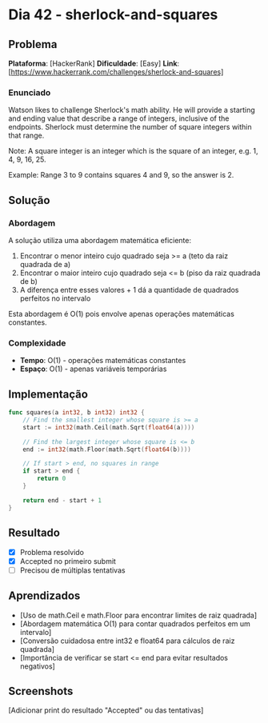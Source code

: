# Dia 42 - sherlock-and-squares

## Problema

**Plataforma**: [HackerRank]
**Dificuldade**: [Easy]
**Link**: [https://www.hackerrank.com/challenges/sherlock-and-squares]

### Enunciado

Watson likes to challenge Sherlock's math ability. He will provide a starting and ending value that describe a range of integers, inclusive of the endpoints. Sherlock must determine the number of square integers within that range.

Note: A square integer is an integer which is the square of an integer, e.g. 1, 4, 9, 16, 25.

Example: Range 3 to 9 contains squares 4 and 9, so the answer is 2.

## Solução

### Abordagem

A solução utiliza uma abordagem matemática eficiente:

1. Encontrar o menor inteiro cujo quadrado seja >= a (teto da raiz quadrada de a)
2. Encontrar o maior inteiro cujo quadrado seja <= b (piso da raiz quadrada de b)
3. A diferença entre esses valores + 1 dá a quantidade de quadrados perfeitos no intervalo

Esta abordagem é O(1) pois envolve apenas operações matemáticas constantes.

### Complexidade

- **Tempo**: O(1) - operações matemáticas constantes
- **Espaço**: O(1) - apenas variáveis temporárias

## Implementação

```go
func squares(a int32, b int32) int32 {
    // Find the smallest integer whose square is >= a
    start := int32(math.Ceil(math.Sqrt(float64(a))))

    // Find the largest integer whose square is <= b
    end := int32(math.Floor(math.Sqrt(float64(b))))

    // If start > end, no squares in range
    if start > end {
        return 0
    }

    return end - start + 1
}
```

## Resultado

- [x] Problema resolvido
- [x] Accepted no primeiro submit
- [ ] Precisou de múltiplas tentativas

## Aprendizados

- [Uso de math.Ceil e math.Floor para encontrar limites de raiz quadrada]
- [Abordagem matemática O(1) para contar quadrados perfeitos em um intervalo]
- [Conversão cuidadosa entre int32 e float64 para cálculos de raiz quadrada]
- [Importância de verificar se start <= end para evitar resultados negativos]

## Screenshots

[Adicionar print do resultado "Accepted" ou das tentativas]
